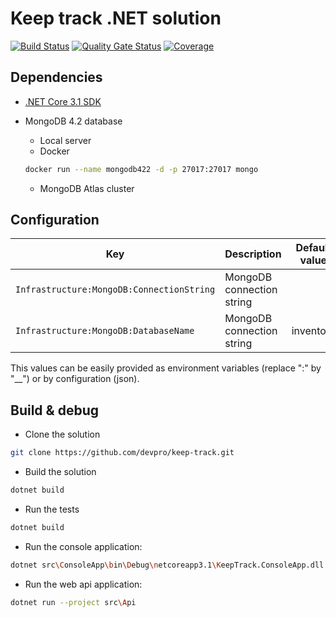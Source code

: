 ﻿# Keep track .NET solution

[![Build Status](https://dev.azure.com/devprofr/open-source/_apis/build/status/keeptrack-CI?branchName=master)](https://dev.azure.com/devprofr/open-source/_build/latest?definitionId=18&branchName=master)
[![Quality Gate Status](https://sonarcloud.io/api/project_badges/measure?project=devpro.keep-track&metric=alert_status)](https://sonarcloud.io/dashboard?id=devpro.keep-track)
[![Coverage](https://sonarcloud.io/api/project_badges/measure?project=devpro.keep-track&metric=coverage)](https://sonarcloud.io/dashboard?id=devpro.keep-track)

## Dependencies

- [.NET Core 3.1 SDK](dot.net)
- MongoDB 4.2 database
  - Local server
  - Docker

  ```bash
  docker run --name mongodb422 -d -p 27017:27017 mongo
  ```

  - MongoDB Atlas cluster

## Configuration

Key | Description | Default value
--- | ----------- | -------------
`Infrastructure:MongoDB:ConnectionString` | MongoDB connection string |
`Infrastructure:MongoDB:DatabaseName` | MongoDB connection string | inventory

This values can be easily provided as environment variables (replace ":" by "__") or by configuration (json).

## Build & debug

- Clone the solution

```bash
git clone https://github.com/devpro/keep-track.git
```

- Build the solution

```bash
dotnet build
```

- Run the tests

```bash
dotnet build
```

- Run the console application:

```bash
dotnet src\ConsoleApp\bin\Debug\netcoreapp3.1\KeepTrack.ConsoleApp.dll -a CarDemo
```

- Run the web api application:

```bash
dotnet run --project src\Api
```
